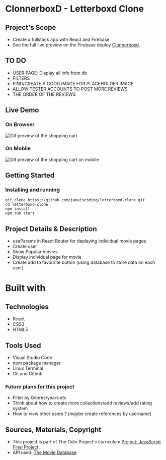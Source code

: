# ClonnerboxD - Letterboxd Clone

## Project's Scope

- Create a fullstack app with React and Firebase
- See the full live preview on the Firebase deploy [Clonnerboxd]().

## TO DO 
- USER PAGE: Display all info from db 
- FILTERS
- FIND/CREATE A GOOD IMAGE FOR PLACEHOLDER IMAGE
- ALLOW TESTER ACCOUNTS TO POST MORE REVIEWS
- THE ORDER OF THE REVIEWS 

## Live Demo

### On Browser

![Gif preview of the shopping cart]()

### On Mobile

![Gif preview of the shopping cart on mobile]()

## Getting Started

### Installing and running

```
git clone https://github.com/janaiscoding/letterboxd-clone.git
cd letterboxd-clone
npm install
npm run start
```

## Project Details & Description

- useParams in React Router for deplaying individual movie pages
- Create user
- Show Popular movies
- Display individual page for movie
- Create add to favourite button (using database to store data on each user)

# Built with

## Technologies

- React
- CSS3
- HTML5

## Tools Used

- Visual Studio Code
- npm package manager
- Linux Terminal
- Git and Github

### Future plans for this project

- Filter by Genres/years etc
- Think about how to create more collections/add reviews/add rating system
- How to view other users ? (maybe create references by username)

## Sources, Materials, Copyright

- This project is part of The Odin Project's curriculum [Project: JavaScript Final Project](https://www.theodinproject.com/lessons/node-path-javascript-javascript-final-project).
- API used: [The Movie Database](https://www.themoviedb.org/)
